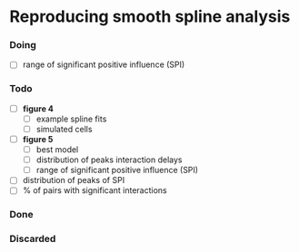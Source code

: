 # Reproducing smooth spline analysis

### Doing
- [ ] range of significant positive influence (SPI)


### Todo
- [ ] **figure 4**
	- [ ] example spline fits
	- [ ] simulated cells
- [ ] **figure 5**
	- [ ] best model
	- [ ] distribution of peaks interaction delays
	- [ ] range of significant positive influence (SPI)
- [ ] distribution of peaks of SPI
- [ ] % of pairs with significant interactions

### Done

### Discarded
